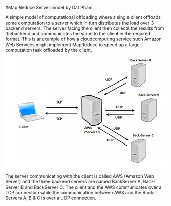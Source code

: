 #Map Reduce Server model
by Dat Pham

A simple model of computational offloading where a single client offloads some computation
to a server which in turn distributes the load over 3 backend servers. The server facing the 
client then collects the results from thebackend and communicates the same to the client in 
the required format. This is anexample of how a cloud­computing service such Amazon Web Services 
might implement MapReduce to speed up a large computation task offloaded by the client.

![Alt text](https://github.com/dannyp11/MapReduce-Server/blob/master/networkIllustration.png?raw=true "Illustration of the network")

The server communicating with the client is called AWS (Amazon Web Server) and the
three backend servers are named Back­Server A, Back­Server B and Back­Server C.
The client and the AWS communicates over a TCP connection while the communication
between AWS and the Back­Servers A, B & C is over a UDP connection.

